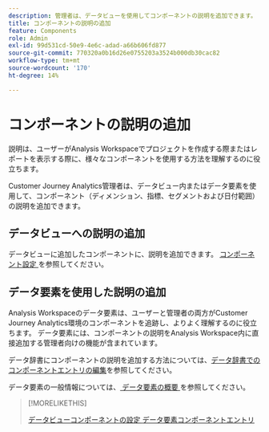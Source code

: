 ```yaml
---
description: 管理者は、データビューを使用してコンポーネントの説明を追加できます。
title: コンポーネントの説明の追加
feature: Components
role: Admin
exl-id: 99d531cd-50e9-4e6c-adad-a66b606fd877
source-git-commit: 770320a0b16d26e0755203a3524b000db30cac82
workflow-type: tm+mt
source-wordcount: '170'
ht-degree: 14%

---
```


# コンポーネントの説明の追加

説明は、ユーザーがAnalysis Workspaceでプロジェクトを作成する際またはレポートを表示する際に、様々なコンポーネントを使用する方法を理解するのに役立ちます。

Customer Journey Analytics管理者は、データビュー内またはデータ要素を使用して、コンポーネント（ディメンション、指標、セグメントおよび日付範囲）の説明を追加できます。

## データビューへの説明の追加

データビューに追加したコンポーネントに、説明を追加できます。 [ コンポーネント設定 ](/help/data-views/component-settings/overview.md) を参照してください。

## データ要素を使用した説明の追加

Analysis Workspaceのデータ要素は、ユーザーと管理者の両方がCustomer Journey Analytics環境のコンポーネントを追跡し、よりよく理解するのに役立ちます。 データ要素には、コンポーネントの説明をAnalysis Workspace内に直接追加する管理者向けの機能が含まれています。

データ辞書にコンポーネントの説明を追加する方法については、[データ辞書でのコンポーネントエントリの編集](/help/components/data-dictionary/edit-entries-data-dictionary.md)を参照してください。

データ要素の一般情報については、[ データ要素の概要 ](/help/components/data-dictionary/data-dictionary-overview.md) を参照してください。

>[!MORELIKETHIS]
>
>[ データビューコンポーネントの設定 ](/help/data-views/component-settings/overview.md)
>[データ要素コンポーネントエントリ ](/help/components/data-dictionary/edit-entries-data-dictionary.md)
>
